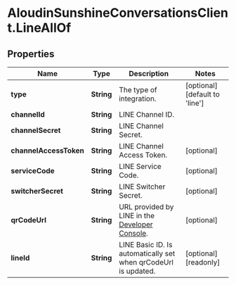 # AloudinSunshineConversationsClient.LineAllOf

## Properties

Name | Type | Description | Notes
------------ | ------------- | ------------- | -------------
**type** | **String** | The type of integration. | [optional] [default to &#39;line&#39;]
**channelId** | **String** | LINE Channel ID. | 
**channelSecret** | **String** | LINE Channel Secret. | 
**channelAccessToken** | **String** | LINE Channel Access Token. | [optional] 
**serviceCode** | **String** | LINE Service Code. | [optional] 
**switcherSecret** | **String** | LINE Switcher Secret. | [optional] 
**qrCodeUrl** | **String** | URL provided by LINE in the [Developer Console](https://developers.line.biz/console/). | [optional] 
**lineId** | **String** | LINE Basic ID. Is automatically set when qrCodeUrl is updated. | [optional] [readonly] 


